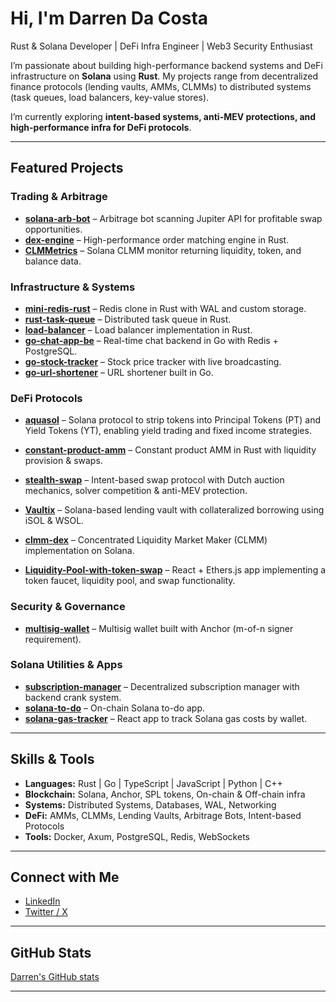 #  Hi, I'm Darren Da Costa  

 Rust & Solana Developer | DeFi Infra Engineer |  Web3 Security Enthusiast  

I’m passionate about building high-performance backend systems and DeFi infrastructure on **Solana** using **Rust**. My projects range from decentralized finance protocols (lending vaults, AMMs, CLMMs) to distributed systems (task queues, load balancers, key-value stores).  

I’m currently exploring **intent-based systems, anti-MEV protections, and high-performance infra for DeFi protocols**.  

---

##  Featured Projects  

###  Trading & Arbitrage  
- **[solana-arb-bot](https://github.com/darrendc26/solana-arb-bot)** – Arbitrage bot scanning Jupiter API for profitable swap opportunities.  
- **[dex-engine](https://github.com/darrendc26/dex-engine)** – High-performance order matching engine in Rust.  
- **[CLMMetrics](https://github.com/darrendc26/CLMMetrics)** – Solana CLMM monitor returning liquidity, token, and balance data.  

### Infrastructure & Systems  
- **[mini-redis-rust](https://github.com/darrendc26/mini-redis-rust)** – Redis clone in Rust with WAL and custom storage.  
- **[rust-task-queue](https://github.com/darrendc26/rust-task-queue)** – Distributed task queue in Rust.  
- **[load-balancer](https://github.com/darrendc26/load-balancer)** – Load balancer implementation in Rust.  
- **[go-chat-app-be](https://github.com/darrendc26/go-chat-app-be)** – Real-time chat backend in Go with Redis + PostgreSQL.  
- **[go-stock-tracker](https://github.com/darrendc26/go-stock-tracker)** – Stock price tracker with live broadcasting.  
- **[go-url-shortener](https://github.com/darrendc26/go-url-shortener)** – URL shortener built in Go.  

###  DeFi Protocols  
- **[aquasol](https://github.com/darrendc26/aquasol)** – Solana protocol to strip tokens into Principal Tokens (PT) and Yield Tokens (YT), enabling yield trading and fixed income strategies.
- **[constant-product-amm](https://github.com/darrendc26/constant-product-amm)** – Constant product AMM in Rust with liquidity provision & swaps.
- **[stealth-swap](https://github.com/darrendc26/capstone-stealth-swap)** – Intent-based swap protocol with Dutch auction mechanics, solver competition & anti-MEV protection.  
- **[Vaultix](https://github.com/darrendc26/vaultix)** – Solana-based lending vault with collateralized borrowing using iSOL & WSOL.  
- **[clmm-dex](https://github.com/darrendc26/clmm-dex)** – Concentrated Liquidity Market Maker (CLMM) implementation on Solana.  

- **[Liquidity-Pool-with-token-swap](https://github.com/darrendc26/Liquidity-Pool-with-token-swap-)** – React + Ethers.js app implementing a token faucet, liquidity pool, and swap functionality.  

###  Security & Governance  
- **[multisig-wallet](https://github.com/darrendc26/multisig-wallet)** – Multisig wallet built with Anchor (m-of-n signer requirement).  

### Solana Utilities & Apps  
- **[subscription-manager](https://github.com/darrendc26/subscription-manager)** – Decentralized subscription manager with backend crank system.  
- **[solana-to-do](https://github.com/darrendc26/solana-to-do)** – On-chain Solana to-do app.  
- **[solana-gas-tracker](https://github.com/darrendc26/solana-gas-tracker)** – React app to track Solana gas costs by wallet.  

---

##  Skills & Tools  

- **Languages:** Rust  | Go | TypeScript | JavaScript | Python | C++  
- **Blockchain:** Solana, Anchor, SPL tokens, On-chain & Off-chain infra  
- **Systems:** Distributed Systems, Databases, WAL, Networking  
- **DeFi:** AMMs, CLMMs, Lending Vaults, Arbitrage Bots, Intent-based Protocols  
- **Tools:** Docker, Axum, PostgreSQL, Redis, WebSockets  

---

##  Connect with Me  

-  [LinkedIn](https://www.linkedin.com/in/darren-da-costa-213231110/)
-  [Twitter / X](https://x.com/darren_da_costa)  

---

##  GitHub Stats  

[Darren's GitHub stats](https://github-readme-stats.vercel.app/api?username=darrendc26&show_icons=true&theme=radical)  

---
